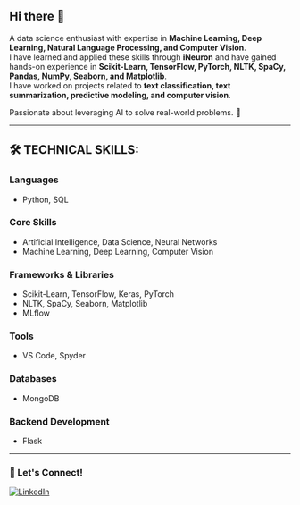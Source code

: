 ## Hi there 👋

A data science enthusiast with expertise in **Machine Learning, Deep Learning, Natural Language Processing, and Computer Vision**.  
I have learned and applied these skills through **iNeuron** and have gained hands-on experience in **Scikit-Learn, TensorFlow, PyTorch, NLTK, SpaCy, Pandas, NumPy, Seaborn, and Matplotlib**.  
I have worked on projects related to **text classification, text summarization, predictive modeling, and computer vision**.  

Passionate about leveraging AI to solve real-world problems. 🚀  

---

## 🛠 TECHNICAL SKILLS:

### **Languages**
- Python, SQL  

### **Core Skills**
- Artificial Intelligence, Data Science, Neural Networks  
- Machine Learning, Deep Learning, Computer Vision  

### **Frameworks & Libraries**
- Scikit-Learn, TensorFlow, Keras, PyTorch  
- NLTK, SpaCy, Seaborn, Matplotlib  
- MLflow  

### **Tools**
- VS Code, Spyder  

### **Databases**
- MongoDB  

### **Backend Development**
- Flask  


---

### 🚀 Let's Connect!
[![LinkedIn](https://img.shields.io/badge/-LinkedIn-blue?style=flat&logo=Linkedin&logoColor=white)](https://www.linkedin.com/in/atharva-mishra-222036216/)  
